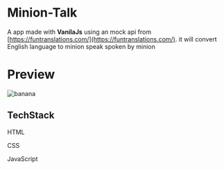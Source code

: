 # Minion-Talk
A app made with **VanilaJs** using an mock api from [https://funtranslations.com/](https://funtranslations.com/). it will convert English language to minion speak spoken by minion


# Preview

![banana](https://user-images.githubusercontent.com/66691162/215669700-0b689c50-a577-44f9-a8ac-c69a0446d222.png)

## TechStack

HTML

CSS

JavaScript
